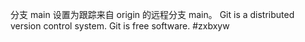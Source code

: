分支 main 设置为跟踪来自 origin 的远程分支 main。
Git is a distributed version control system.
Git is free software.
#zxbxyw
